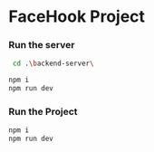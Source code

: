 # FaceHook Project

### Run the server

```bash
 cd .\backend-server\
```

```bash
npm i
npm run dev
```

### Run the Project

```bash
npm i
npm run dev
```
